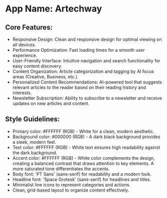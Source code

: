 # **App Name**: Artechway

## Core Features:

- Responsive Design: Clean and responsive design for optimal viewing on all devices.
- Performance Optimization: Fast loading times for a smooth user experience.
- User-Friendly Interface: Intuitive navigation and search functionality for easy content discovery.
- Content Organization: Article categorization and tagging by AI focus areas (Creative, Business, etc.).
- Personalized Content Recommendations: AI-powered tool that suggests relevant articles to the reader based on their reading history and interests.
- Newsletter Subscription: Ability to subscribe to a newsletter and receive updates on new articles and content.

## Style Guidelines:

- Primary color: #FFFFFF (RGB) - White for a clean, modern aesthetic.
- Background color: #000000 (RGB) - A dark black background provides a sleek, modern feel.
- Text color: #FFFFFF (RGB) - White text ensures high readability against the dark background.
- Accent color: #FFFFFF (RGB) - White color complements the design, creating a balanced contrast that draws attention to key elements. A more saturated tone differentiates the accents.
- Body font: 'PT Sans' (sans-serif) for readability and a modern look.
- Headline font: 'Space Grotesk' (sans-serif) for headlines and titles.
- Minimalist line icons to represent categories and actions.
- Clean, grid-based layout to organize content effectively.